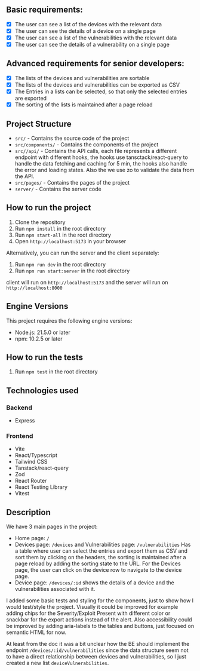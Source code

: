 ## Basic requirements:

- [x] The user can see a list of the devices with the relevant data
- [x] The user can see the details of a device on a single page
- [x] The user can see a list of the vulnerabilities with the relevant data
- [x] The user can see the details of a vulnerability on a single page

## Advanced requirements for senior developers:

- [x] The lists of the devices and vulnerabilities are sortable
- [x] The lists of the devices and vulnerabilities can be exported as CSV
- [x] The Entries in a lists can be selected, so that only the selected entries are exported
- [x] The sorting of the lists is maintained after a page reload

## Project Structure

- `src/` - Contains the source code of the project
- `src/components/` - Contains the components of the project
- `src//api/` - Contains the API calls, each file represents a different endpoint with different hooks,
  the hooks use tansctack/react-query to handle the data fetching and caching for 5 min, the hooks also handle the error and loading states.
  Also the we use zo to validate the data from the API.
- `src/pages/` - Contains the pages of the project
- `server/` - Contains the server code

## How to run the project

1. Clone the repository
2. Run `npm install` in the root directory
3. Run `npm start-all` in the root directory
4. Open `http://localhost:5173` in your browser

Alternatively, you can run the server and the client separately:

1. Run `npm run dev` in the root directory
2. Run `npm run start:server` in the root directory

client will run on `http://localhost:5173` and the server will run on `http://localhost:8000`

## Engine Versions

This project requires the following engine versions:

- Node.js: 21.5.0 or later
- npm: 10.2.5 or later

## How to run the tests

1. Run `npm test` in the root directory

## Technologies used

### Backend

- Express

### Frontend

- Vite
- React/Typescript
- Tailwind CSS
- Tanstack/react-query
- Zod
- React Router
- React Testing Library
- Vitest

## Description

We have 3 main pages in the project:

- Home page: `/`
- Devices page: `/devices` and Vulnerabilities page: `/vulnerabilities`
  Has a table where user can select the entries and export them as CSV and sort them by clicking on the headers, the sorting is maintained after a page reload by adding the sorting state to the URL.
  For the Devices page, the user can click on the device row to navigate to the device page.
- Device page: `/devices/:id` shows the details of a device and the vulnerabilities associated with it.

I added some basic tests and styling for the components, just to show how I would test/style the project.
Visually it could be improved for example adding chips for the Severity/Exploit Present with different color or snackbar for the export actions instead of the alert.
Also accessibility could be improved by adding aria-labels to the tables and buttons, just focused on semantic HTML for now.

At least from the doc it was a bit unclear how the BE should implement the endpoint `/devices/:id/vulnerabilities`
since the data structure seem not to have a direct relationship between devices and vulnerabilities,
so I just created a new list `deviceVulnerabilities`.
